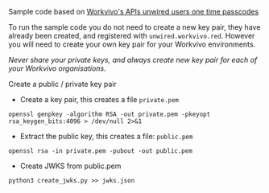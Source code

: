 Sample code based on [Workvivo's APIs unwired users one time passcodes](https://developer.workvivo.com/#aa34c835-aefb-4ff4-b1ad-232d00d37a9a)

To run the sample code you do not need to create a new key pair, they have already been created, and registered with `unwired.workvivo.red`. However you will need to create your own key pair for your Workvivo environments. 

*Never share your private keys, and always create new key pair for each of your Workvivo organisations.*

Create a public / private key pair

* Create a key pair, this creates a file ``private.pem``
```
openssl genpkey -algorithm RSA -out private.pem -pkeyopt rsa_keygen_bits:4096 > /dev/null 2>&1
```

* Extract the public key, this creates a file: ``public.pem``

```
openssl rsa -in private.pem -pubout -out public.pem
```

* Create JWKS from public.pem

```
python3 create_jwks.py >> jwks.json
```